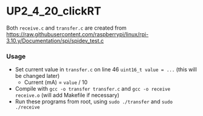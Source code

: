 # UP2_4_20_clickRT

Both `receive.c` and `transfer.c` are created from <https://raw.githubusercontent.com/raspberrypi/linux/rpi-3.10.y/Documentation/spi/spidev_test.c>  

### Usage
- Set current value in `transfer.c` on line 46 `uint16_t value = ...` (this will be changed later)  
  - Current (mA) = `value` / 10  
- Compile with `gcc -o transfer transfer.c` and `gcc -o receive receive.o` (will add Makefile if necessary)  
- Run these programs from root, using `sudo ./transfer` and `sudo ./receive`  
